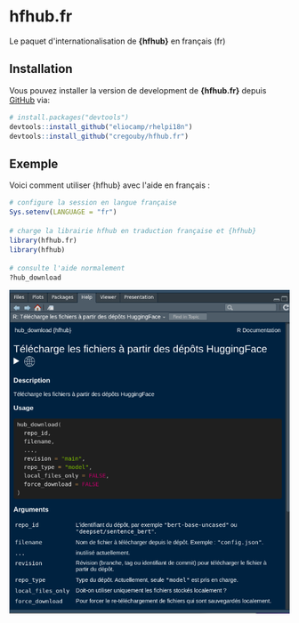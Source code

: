 # hfhub.fr

<!-- badges: start -->

<!-- badges: end -->

Le paquet d'internationalisation de **{hfhub}** en français (fr)

## Installation

Vous pouvez installer la version de development de **{hfhub.fr}** depuis [GitHub](https://github.com/) via:

``` r
# install.packages("devtools")
devtools::install_github("eliocamp/rhelpi18n")
devtools::install_github("cregouby/hfhub.fr")
```

## Exemple

Voici comment utiliser {hfhub} avec l'aide en français :

``` r
# configure la session en langue française
Sys.setenv(LANGUAGE = "fr")

# charge la librairie hfhub en traduction française et {hfhub}
library(hfhub.fr)
library(hfhub)

# consulte l'aide normalement
?hub_download
```

![exemple de page de documentation en français dans l'onglet Help de RStudio](images/clipboard-341480259.png)
